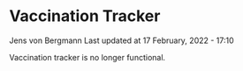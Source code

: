 Vaccination Tracker
================
Jens von Bergmann
Last updated at 17 February, 2022 - 17:10

Vaccination tracker is no longer functional.
